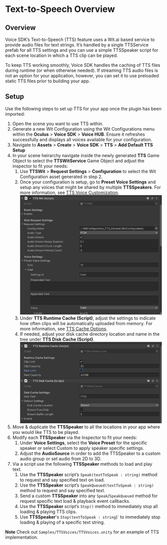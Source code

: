 # Text-to-Speech Overview


## Overview

Voice SDK’s Text-to-Speech (TTS) feature uses a Wit.ai based service to provide audio files for text strings. It’s handled by a single TTSService prefab for all TTS settings and you can use a simple TTSSpeaker script for each scene location in which a TTS clip can be played.

To keep TTS working smoothly, Voice SDK handles the caching of TTS files during runtime (or when otherwise needed). If streaming TTS audio files is not an option for your application, however, you can set it to use preloaded static TTS files prior to building your app.

## Setup

Use the following steps to set up TTS for your app once the plugin has been imported:
1. Open the scene you want to use TTS within.
2. Generate a new Wit Configuration using the Wit Configurations menu within the **Oculus** > **Voice SDK** > **Voice HUB**.  Ensure it refreshes successfully and displays all voices available for your configuration.
3. Navigate to **Assets** > **Create** > **Voice SDK** > **TTS** > **Add Default TTS Setup**
4. In your scene heirarchy navigate inside the newly generated **TTS** Game Object to select the **TTSWitService** Game Object and adjust the inspector to fit your needs:
    1. Use **TTSWit** > **Request Settings** > **Configuration** to select the Wit Configuration asset generated in step 2.
    2. Once your configuration is setup, go to **Preset Voice Settings** and setup any voices that might be shared by multiple **TTSSpeakers**. For more information, see [TTS Voice Customization](https://developer.oculus.com/documentation/unity/voice-sdk-tts-voice-customization).
![TTS Service Settings](Images/tts_service_settings.png)
    3. Under **TTS Runtime Cache (Script)**, adjust the settings to indicate how often clips will be automatically uploaded from memory. For more information, see [TTS Cache Options](https://developer.oculus.com/documentation/unity/voice-sdk-tts-cache-options).
    4. If needed, adjust your disk cache directory location and name in the tree under **TTS Disk Cache (Script)**.
![TTS Runtime Cache Settings](Images/tts_service_cachesettings.png)
5. Move & duplicate the **TTSSpeaker** to all the locations in your app where you would like TTS to be played.
6. Modify each **TTSSpeaker** via the Inspector to fit your needs:
    1. Under **Voice Settings**, select the **Voice Preset** for the specific speaker or select Custom to apply speaker specific settings.
    2. Adjust the **AudioSource** in order to add the TTSSpeaker to a custom audio group or set audio from 2D to 3D.
7. Via a script use the following **TTSSpeaker** methods to load and play text.
    1. Use the **TTSSpeaker** script’s `Speak(textToSpeak : string)` method to request and say specified text on load.
    2. Use the **TTSSpeaker** script’s `SpeakQueued(textToSpeak : string)` method to request and say specified text.
    3. Send a custom **TTSSpeaker** into any `Speak`/`SpeakQueued` method for request specific text load & playback event callbacks.
    4. Use the **TTSSpeaker** script’s `Stop()` method to immediately stop all loading & playing TTS clips.
    5. Use **TTSSpeaker**'s `Stop(textToSpeak : string`)` to immediately stop loading & playing of a specific text string.

**Note** Check out `Samples/TTSVoices/TTSVoices.unity` for an example of TTS implementation.
